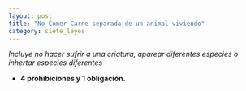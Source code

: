 ```yaml
---
layout: post
title: "No Comer Carne separada de un animal viviendo"
category: siete_leyes
---
```

_Incluye no hacer sufrir a una criatura, aparear diferentes especies o inhertar especies diferentes_

* **4 prohibiciones y 1 obligación.**

